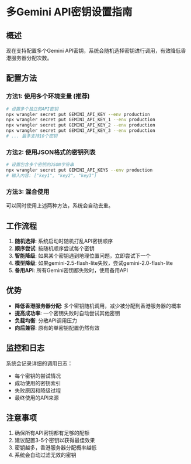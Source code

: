 # 多Gemini API密钥设置指南

## 概述
现在支持配置多个Gemini API密钥，系统会随机选择密钥进行调用，有效降低香港服务器分配次数。

## 配置方法

### 方法1: 使用多个环境变量 (推荐)
```bash
# 设置多个独立的API密钥
npx wrangler secret put GEMINI_API_KEY --env production
npx wrangler secret put GEMINI_API_KEY_1 --env production  
npx wrangler secret put GEMINI_API_KEY_2 --env production
npx wrangler secret put GEMINI_API_KEY_3 --env production
# ... 最多支持10个密钥
```

### 方法2: 使用JSON格式的密钥列表
```bash
# 设置包含多个密钥的JSON字符串
npx wrangler secret put GEMINI_API_KEYS --env production
# 输入内容: ["key1", "key2", "key3"]
```

### 方法3: 混合使用
可以同时使用上述两种方法，系统会自动去重。

## 工作流程

1. **随机选择**: 系统启动时随机打乱API密钥顺序
2. **顺序尝试**: 按随机顺序尝试每个密钥
3. **智能降级**: 如果某个密钥遇到地理位置问题，立即尝试下一个
4. **模型降级**: 如果gemini-2.5-flash-lite失败，尝试gemini-2.0-flash-lite
5. **备用API**: 所有Gemini密钥都失败时，使用备用API

## 优势

- **降低香港服务器分配**: 多个密钥随机调用，减少被分配到香港服务器的概率
- **提高成功率**: 一个密钥失败时自动尝试其他密钥
- **负载均衡**: 分散API调用压力
- **向后兼容**: 原有的单密钥配置仍然有效

## 监控和日志

系统会记录详细的调用日志：
- 每个密钥的尝试情况
- 成功使用的密钥索引
- 失败原因和降级过程
- 最终使用的API来源

## 注意事项

1. 确保所有API密钥都有足够的配额
2. 建议配置3-5个密钥以获得最佳效果
3. 密钥越多，香港服务器分配概率越低
4. 系统会自动过滤无效的密钥
